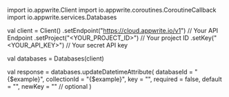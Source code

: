 import io.appwrite.Client
import io.appwrite.coroutines.CoroutineCallback
import io.appwrite.services.Databases

val client = Client()
    .setEndpoint("https://cloud.appwrite.io/v1") // Your API Endpoint
    .setProject("<YOUR_PROJECT_ID>") // Your project ID
    .setKey("<YOUR_API_KEY>") // Your secret API key

val databases = Databases(client)

val response = databases.updateDatetimeAttribute(
    databaseId = "{$example}",
    collectionId = "{$example}",
    key = "",
    required = false,
    default = "",
    newKey = "" // optional
)
